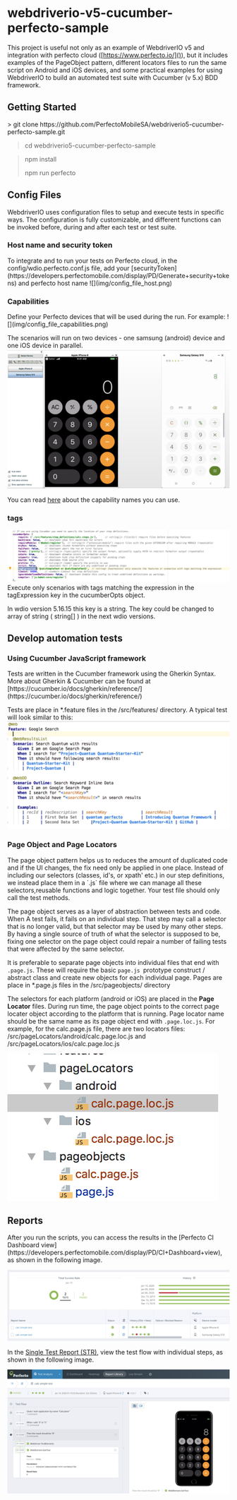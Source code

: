 # webdriverio-v5-cucumber-perfecto-sample
This project is useful not only as an example of WebdriverIO v5 and integration with perfecto cloud ([https://www.perfecto.io/]()), but it includes examples of the PageObject pattern, different locators files to run the same script on Android and iOS devices, and some practical examples for using WebdriverIO to build an automated test suite with Cucumber (v 5.x) BDD framework.

<h2>Getting Started</h2>
> git clone https://github.com/PerfectoMobileSA/webdriverio5-cucumber-perfecto-sample.git
 
> cd webdriverio5-cucumber-perfecto-sample

> npm install
> 
> npm run perfecto


<h2> Config Files</h2>
WebdriverIO uses configuration files to setup and execute tests in specific ways. The configuration is fully customizable, and different functions can be invoked before, during and after each test or test suite. 

<h3> Host name and security token </h3>
To integrate and to run your tests on Perfecto cloud, in the config/wdio.perfecto.conf.js file, add your [securityToken](https://developers.perfectomobile.com/display/PD/Generate+security+tokens) and perfecto host name
![](img/config_file_host.png)

<h3> Capabilities </h3>
Define your Perfecto devices that will be used during the run. 
For example: 
![](img/config_file_capabilities.png)

The scenarios will run on two devices - one samsung (android) device and one iOS device in parallel.
![](img/calc_android_ios.png)

You can read [here](https://developers.perfectomobile.com/display/PD/Define+capabilities) about the capability names you can use. 

<h3> tags </h3>

![](img/config_tags.png) 
Execute only scenarios with tags matching the expression in the tagExpression key in the cucumberOpts object. 

In wdio version 5.16.15 this key is a string. The key could be changed to array of string ( string[] ) in the next wdio versions.

<h2>Develop automation tests </h2>
<h3> Using Cucumber JavaScript framework </h3>
Tests are written in the Cucumber framework using the Gherkin Syntax. More about Gherkin & Cucumber can be found at [https://cucumber.io/docs/gherkin/reference/](https://cucumber.io/docs/gherkin/reference/)

Tests are place in *.feature files in the /src/features/ directory. A typical test will look similar to this:
![](img/feature.png)

<h3> Page Object and Page Locators </h3>
The page object pattern helps us to reduces the amount of duplicated code and if the UI changes, the fix need only be applied in one place. Instead of including our selectors (classes, id's, or xpath' etc.) in our step definitions, we instead place them in a `<pagename>.js` file where we can manage all these selectors,reusable functions and logic together. Your test file should only call the test methods.

The page object serves as a layer of abstraction between tests and code. When A test fails, it fails on an individual step. That step may call a selector that is no longer valid, but that selector may be used by many other steps. By having a single source of truth of what the selector is supposed to be, fixing one selector on the page object could repair a number of failing tests that were affected by the same selector.

It is preferable to separate page objects into individual files that end with `.page.js`. These will require the basic `page.js `prototype construct / abstract class and create new objects for each individual page.
Pages are place in *.page.js files in the /src/pageobjects/ directory

The selectors for each platform (android or iOS) are placed in the **Page Locator** files. 
During run time, the page object points to the correct page locater object according to the platform that is running. 
Page locator name should be the same name as its page object end with `.page.loc.js`. 
For example, for the calc.page.js file, there are two locators files: /src/pageLocators/android/calc.page.loc.js and /src/pageLocators/ios/calc.page.loc.js


![](img/page_locators.png)
   
<h2> Reports </h2>
After you run the scripts, you can access the results in the [Perfecto CI Dashboard view](https://developers.perfectomobile.com/display/PD/CI+Dashboard+view), as shown in the following image. 

![](img/report1.png)

In the [Single Test Report (STR)](https://developers.perfectomobile.com/pages/viewpage.action?pageId=31104900), view the test flow with individual steps, as shown in the following image.

![](img/report2.png)